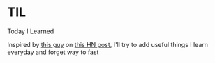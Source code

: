 # TIL
Today I Learned

Inspired by [this guy](https://github.com/jbranchaud/til) on [this HN post](https://news.ycombinator.com/item?id=11068902), I'll try to add useful things I learn everyday and forget way to fast

